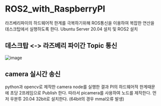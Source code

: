 # ROS2_with_RaspberryPI

라즈베리파이의 하드웨어적 한계를 극복하기위해 ROS통신을 이용하여 복잡한 연산을 데스크탑에서 실행하도록 한다.
Ubuntu Server 20.04 설치 및 ROS2 설치

## 데스크탑 <-> 라즈베리 파이간 Topic 통신
![image](https://user-images.githubusercontent.com/80799025/189473484-649adf2d-2f66-40dc-bb62-135cd196317a.png)


## camera 실시간 송신
python과 opencv로 제작한 camera node를 실행한 결과 PI의 하드웨어적 한계때문에 초당 2프레임으로 Publish 한다.
따라서 picamera를 사용하여 노드를 제작한다.
먼저 우분투 20.04 32bit로 설치한다. (64bit의 경우 mmal오류 발생)
